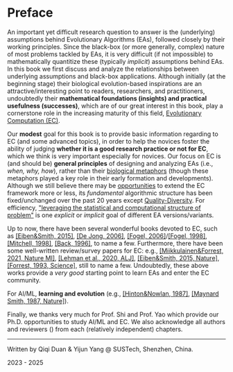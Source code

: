 # Preface

An important yet difficult research question to answer is the (underlying) assumptions behind Evolutionary Algorithms (EAs), followed closely by their working principles. Since the black-box (or more generally, complex) nature of most problems tackled by EAs, it is very difficult (if not impossible) to mathematically quantitize these (typically *implicit*) assumptions behind EAs. In this book we first discuss and analyze the relationships between underlying assumptions and black-box applications. Although initially (at the beginning stage) their biological evolution-based inspirations are an attractive/interesting point to readers, researchers, and practitioners, undoubtedly their **mathematical foundations (insights) and practical usefulness (successes)**, which are of our great interest in this book, play a cornerstone role in the increasing maturity of this field, [Evolutionary Computation (EC)](https://www.nature.com/articles/nature14544).

Our **modest** goal for this book is to provide basic information regarding to EC (and some advanced topics), in order to help the novices foster the ability of judging **whether it is a good research practice or not for EC**, which we think is very important especially for novices. Our focus on EC is (and should be) **general principles** of designing and analyzing EAs (i.e., *when, why, how*), rather than their [biological metaphors](https://github.com/Evolutionary-Intelligence/DistributedEvolutionaryComputation/blob/main/Summary/EvolutionaryComputation.md#metaheuristics) (though these metaphors played a key role in their early formation and developments). Although we still believe there may be [opportunities](https://www.nature.com/articles/s42256-020-00278-8) to extend the EC framework more or less, its *fundamental* algorithmic structure has been fixed/unchanged over the past 20 years except [Quality-Diversity](). For efficiency, ["leveraging the statistical and computational structure of problem"](https://www.nowpublishers.com/article/Details/MAL-070) is one *explicit* or *implicit* goal of different EA versions/variants.

Up to now, there have been several wonderful books devoted to EC, such as [[Eiben&Smith, 2015]](https://link.springer.com/book/10.1007/978-3-662-44874-8), [[De Jong, 2006]](https://ieeexplore.ieee.org/book/6267245), [[Fogel, 2006]](https://ieeexplore.ieee.org/book/5237910)/[[Fogel, 1998]](https://ieeexplore.ieee.org/book/5263042), [[Mitchell, 1998]](https://direct.mit.edu/books/book/4675/An-Introduction-to-Genetic-Algorithms), [[Back, 1996]](https://academic.oup.com/book/40791), to name a few. Furthermore, there have been some well-written review/survey papers for EC: e.g., [[Miikkulainen&Forrest, 2021, Nature MI]](https://www.nature.com/articles/s42256-020-00278-8), [[Lehman et al., 2020, ALJ]](https://direct.mit.edu/artl/article/26/2/274/93255/The-Surprising-Creativity-of-Digital-Evolution-A), [[Eiben&Smith, 2015, Nature]](https://www.nature.com/articles/nature14544), [[Forrest, 1993, Science]](https://www.science.org/doi/10.1126/science.8346439), still to name a few. Undoubtedly, these above works provide a *very good* starting point to learn EAs and enter the EC community.

For AI/ML, **learning and evolution** (e.g., [[Hinton&Nowlan, 1987]](https://www.cs.toronto.edu/~hinton/absps/baldwin.pdf), [[Maynard Smith, 1987, Nature]](https://www.cs.toronto.edu/~hinton/absps/maynardsmith.pdf)).

Finally, we thanks very much for Prof. Shi and Prof. Yao which provide our Ph.D. opportunities to study AI/ML and EC. We also acknowledge all authors and reviewers () from each (relatively independent) chapters.

******* *** *******
Written by Qiqi Duan & Yijun Yang @ SUSTech, Shenzhen, China.

2023 - 2025
